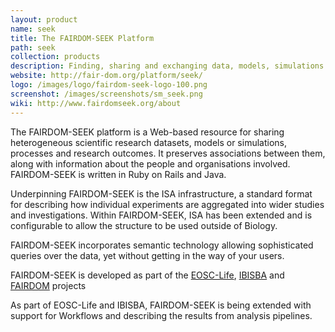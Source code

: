 ```yaml
---
layout: product
name: seek
title: The FAIRDOM-SEEK Platform
path: seek
collection: products
description: Finding, sharing and exchanging data, models, simulations and processes in life sciences
website: http://fair-dom.org/platform/seek/
logo: /images/logo/fairdom-seek-logo-100.png
screenshot: /images/screenshots/sm_seek.png
wiki: http://www.fairdomseek.org/about
---
```


The FAIRDOM-SEEK platform is a Web-based resource for sharing heterogeneous scientific research datasets, models or simulations, processes and research outcomes. It preserves associations between them, along with information about the people and organisations involved. FAIRDOM-SEEK is written in Ruby on Rails and Java.

Underpinning FAIRDOM-SEEK is the ISA infrastructure, a standard format for describing how individual experiments are aggregated into wider studies and investigations. Within FAIRDOM-SEEK, ISA has been extended and is configurable to allow the structure to be used outside of Biology.

FAIRDOM-SEEK incorporates semantic technology allowing sophisticated queries over the data, yet without getting in the way of your users.

FAIRDOM-SEEK is developed as part of the [EOSC-Life](/projects/eosclife/), [IBISBA](/projects/ibisba) and [FAIRDOM](/projects/fairdom/) projects 

As part of EOSC-Life and IBISBA, FAIRDOM-SEEK is being extended with support for Workflows and describing the results from analysis pipelines. 